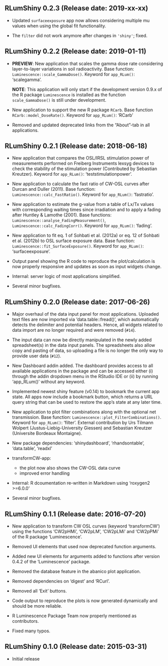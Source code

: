 
<!-- NEWS.md was auto-generated by NEWS.Rmd. Please DO NOT edit by hand!-->

## RLumShiny 0.2.3 (Release date: 2019-xx-xx)

-   Updated `surfaceexposure` app now allows considering multiple mu
    values when using the global fit functionality.

-   The `filter` did not work anymore after changes in `'shiny'`; fixed.

## RLumShiny 0.2.2 (Release date: 2019-01-11)

-   **PREVIEW**: New application that scales the gamma dose rate
    considering layer-to-layer variations in soil radioactivity. Base
    function: `Luminescence::scale_GammaDose()`. Keyword for
    `app_RLum()`: ‘scalegamma’.

    **NOTE**: This application will only start if the development
    version 0.9.x of the R package `Luminescence` is installed as the
    function `scale_GammaDose()` is still under development.

-   New application to support the new R package `RCarb`. Base function
    `RCarb::model_DoseRate()`. Keyword for `app_RLum()`: ‘RCarb’

-   Removed and updated deprecated links from the “About”-tab in all
    applications.

## RLumShiny 0.2.1 (Release date: 2018-06-18)

-   New application that compares the OSL/IRSL stimulation power of
    measurements performed on Freiberg Instruments lexsyg devices to
    check the stability of the stimulation power (Contributed by
    Sebastian Kreutzer). Keyword for `app_RLum()`:
    ‘teststimulationpower’.

-   New application to calculate the fast ratio of CW-OSL curves after
    Durcan and Duller (2011). Base function:
    `Luminescence::calc_FastRatio()`. Keyword for `app_RLum()`:
    ‘fastratio’.

-   New application to estimate the g-value from a table of Lx/Tx values
    with corresponding waiting times since irradiation and to apply a
    fading after Huntley & Lamothe (2001). Base functions:
    `Luminescence::analyse_FadingMeasurement()`,
    `Luminescence::calc_FadingCorr()`. Keyword for `app_RLum()`:
    ‘fading’.

-   New application to fit eq. 1 of Sohbati et al. (2012a) or eq. 12 of
    Sohbati et al. (2012b) to OSL surface exposure data. Base function:
    `Luminescence::fit_SurfaceExposure()`. Keyword for `app_RLum()`:
    ‘surfaceexposure’.

-   Output panel showing the R code to reproduce the plot/calculation is
    now properly responsive and updates as soon as input widgets change.

-   Internal: server logic of most applications simplified.

-   Several minor bugfixes.

## RLumShiny 0.2.0 (Release date: 2017-06-26)

-   Major overhaul of the data input panel for most applications.
    Uploaded text files are now imported via ‘data.table::fread()’,
    which automatically detects the delimiter and potential headers.
    Hence, all widgets related to data import are no longer required and
    were removed (`#14`).

-   The input data can now be directly manipulated in the newly added
    spreadsheet(s) in the data input panels. The spreadsheets also allow
    copy and pasting of data, so uploading a file is no longer the only
    way to provide user data (`#12`).

-   New Dashboard addin added. The dashboard provides access to all
    available applications in the package and can be accessed either (i)
    through the addin dropdown menu in the RStudio IDE or (ii) by
    running ‘app\_RLum()’ without any keyword.

-   Implemented newest shiny feature (v0.14) to bookmark the current app
    state. All apps now include a bookmark button, which returns a URL
    query string that can be used to restore the app’s state at any
    later time.

-   New application to plot filter combinations along with the optional
    net transmission. Base function:
    `Luminescence::plot_FilterCombinations()`. Keyword for `app_RLum()`:
    ‘filter’. External contribution by Urs Tilmann Wolpert
    (Justus-Liebig-University Giessen) and Sebastian Kreutzer
    (Universite Bordeaux Montaigne).

-   New package dependencies: ‘shinydashboard’, ‘rhandsontable’,
    ‘data.table’, ‘readxl’

-   transformCW-app:

    -   the plot now also shows the CW-OSL data curve
    -   improved error handling

-   Internal: R dcoumentation re-written in Markdown using
    ‘roxygen2 &gt;=6.0.0’

-   Several minor bugfixes.

## RLumShiny 0.1.1 (Release date: 2016-07-20)

-   New application to transform CW OSL curves (keyword ‘transformCW’)
    using the functions ‘CW2pHMi’, ‘CW2pLM’, ‘CW2pLMi’ and ‘CW2pPMi’ of
    the R package ‘Luminescence’.

-   Removed UI elements that used now deprecated function arguments.

-   Added new UI elements for arguments added to functions after version
    0.4.2 of the ‘Luminescence’ package.

-   Removed the database feature in the abanico plot application.

-   Removed dependencies on ‘digest’ and ‘RCurl’.

-   Removed all ‘Exit’ buttons.

-   Code output to reproduce the plots is now generated dynamically and
    should be more reliable.

-   R Luminescence Package Team now properly mentioned as contributors.

-   Fixed many typos.

## RLumShiny 0.1.0 (Release date: 2015-03-31)

-   Initial release
